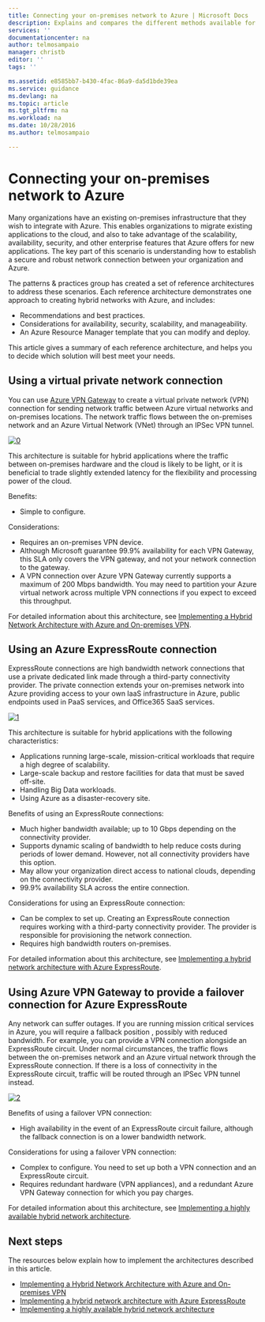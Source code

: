 ```yaml
---
title: Connecting your on-premises network to Azure | Microsoft Docs
description: Explains and compares the different methods available for establishing secure, robust network connections between the on-premises infrastructure and Azure..
services: ''
documentationcenter: na
author: telmosampaio
manager: christb
editor: ''
tags: ''

ms.assetid: e8585bb7-b430-4fac-86a9-da5d1bde39ea
ms.service: guidance
ms.devlang: na
ms.topic: article
ms.tgt_pltfrm: na
ms.workload: na
ms.date: 10/28/2016
ms.author: telmosampaio

---
```

# Connecting your on-premises network to Azure
Many organizations have an existing on-premises infrastructure that they wish to integrate with Azure. This enables organizations to migrate existing applications to the cloud, and also to take advantage of the scalability, availability, security, and other enterprise features that Azure offers for new applications. The key part of this scenario is understanding how to establish a secure and robust network connection between your organization and Azure.

The patterns & practices group has created a set of reference architectures to address these scenarios. Each reference architecture demonstrates one approach to creating hybrid networks with Azure, and includes:

* Recommendations and best practices.
* Considerations for availability, security, scalability, and manageability.
* An Azure Resource Manager template that you can modify and deploy.

This article gives a summary of each reference architecture, and helps you to decide which solution will best meet your needs.

## Using a virtual private network connection
You can use [Azure VPN Gateway][azure-vpn-gateway] to create a virtual private network (VPN) connection for sending network traffic between Azure virtual networks and on-premises locations. The network traffic flows between the on-premises network and an Azure Virtual Network (VNet) through an IPSec VPN tunnel.

[![0]][0]

This architecture is suitable for hybrid applications where the traffic between on-premises hardware and the cloud is likely to be light, or it is beneficial to trade slightly extended latency for the flexibility and processing power of the cloud.

Benefits:

* Simple to configure.

Considerations:

* Requires an on-premises VPN device.
* Although Microsoft guarantee 99.9% availability for each VPN Gateway, this SLA only covers the VPN gateway, and not your network connection to the gateway.
* A VPN connection over Azure VPN Gateway currently supports a maximum of 200 Mbps bandwidth. You may need to partition your Azure virtual network across multiple VPN connections if you expect to exceed this throughput.

For detailed information about this architecture, see [Implementing a Hybrid Network Architecture with Azure and On-premises VPN][hybrid-network-vpn].

## Using an Azure ExpressRoute connection
ExpressRoute connections are high bandwidth network connections that use a private dedicated link made through a third-party connectivity provider. The private connection extends your on-premises network into Azure providing access to your own IaaS infrastructure in Azure, public endpoints used in PaaS services, and Office365 SaaS services.

[![1]][1]

This architecture is suitable for hybrid applications with the following characteristics:

* Applications running large-scale, mission-critical workloads that require a high degree of scalability. 
* Large-scale backup and restore facilities for data that must be saved off-site.
* Handling Big Data workloads.
* Using Azure as a disaster-recovery site.

Benefits of using an ExpressRoute connections:

* Much higher bandwidth available; up to 10 Gbps depending on the connectivity provider.
* Supports dynamic scaling of bandwidth to help reduce costs during periods of lower demand. However, not all connectivity providers have this option.
* May allow your organization direct access to national clouds, depending on the connectivity provider.
* 99.9% availability SLA across the entire connection.

Considerations for using an ExpressRoute connection:

* Can be complex to set up. Creating an ExpressRoute connection requires working with a third-party connectivity provider. The provider is responsible for provisioning the network connection.
* Requires high bandwidth routers on-premises.

For detailed information about this architecture, see [Implementing a hybrid network architecture with Azure ExpressRoute][hybrid-network-expressroute].

## Using Azure VPN Gateway to provide a failover connection for Azure ExpressRoute
Any network can suffer outages. If you are running mission critical services in Azure, you will require a fallback position <!-- option? -->, possibly with reduced bandwidth. For example, you can provide a VPN connection alongside an ExpressRoute circuit. Under normal circumstances, the traffic flows between the on-premises network and an Azure virtual network through the ExpressRoute connection.  If there is a loss of connectivity in the ExpressRoute circuit, traffic will be routed through an IPSec VPN tunnel instead.

[![2]][2]

Benefits of using a failover VPN connection:

* High availability in the event of an ExpressRoute circuit failure, although the fallback connection is on a lower bandwidth network.

Considerations for using a failover VPN connection:

* Complex to configure. You need to set up both a VPN connection and an ExpressRoute circuit.
* Requires redundant hardware (VPN appliances), and a redundant Azure VPN Gateway connection for which you pay charges.

For detailed information about this architecture, see [Implementing a highly available hybrid network architecture][hybrid-network-expressroute-failover].

## Next steps
The resources below explain how to implement the architectures described in this article.

* [Implementing a Hybrid Network Architecture with Azure and On-premises VPN][hybrid-network-vpn]
* [Implementing a hybrid network architecture with Azure ExpressRoute][hybrid-network-expressroute]
* [Implementing a highly available hybrid network architecture][hybrid-network-expressroute-failover]

<!-- Links -->
[0]: ./media/guidance-hybrid-network/figure1.png "Hybrid network connection using Azure VPN Gateway"
[1]: ./media/guidance-hybrid-network/figure2.png "Hybrid network connection using Azure ExpressRoute"
[2]: ./media/guidance-hybrid-network/figure3.png "Highly avaiolable hybrid network connection using Azure ExpressRoute and Azure VPN Gateway"

[azure-vpn-gateway]: https://azure.microsoft.com/documentation/articles/vpn-gateway-about-vpngateways/
[hybrid-network-vpn]: ./guidance-hybrid-network-vpn.md
[hybrid-network-expressroute]: ./guidance-hybrid-network-expressroute.md
[hybrid-network-expressroute-failover]: ./guidance-hybrid-network-expressroute-vpn-failover.md

